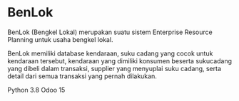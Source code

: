 # BenLok
BenLok (Bengkel Lokal) merupakan suatu sistem Enterprise Resource Planning untuk usaha bengkel lokal.

BenLok memiliki database kendaraan, suku cadang yang cocok untuk kendaraan tersebut, kendaraan yang dimiliki konsumen beserta sukucadang yang 
dibeli dalam transaksi, supplier yang menyuplai suku cadang, serta detail dari semua transaksi yang pernah dilakukan.

Python 3.8
Odoo 15
